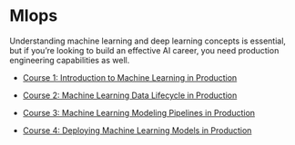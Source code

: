 # Mlops

Understanding machine learning and deep learning concepts is essential, but if you’re looking to build an effective AI career, you need production engineering capabilities as well. 

* [Course 1: Introduction to Machine Learning in Production](https://github.com/JoelsonPaixao/Machine-Learning-Engineering-for-Production-Specialization-Coursera/tree/main/Introduction%20to%20Machine%20Learning%20in%20Production)

* [Course 2: Machine Learning Data Lifecycle in Production](https://github.com/JoelsonPaixao/Machine-Learning-Engineering-for-Production-Specialization-Coursera/tree/main/Machine%20Learning%20Data%20Lifecycle%20in%20Production)

* [Course 3: Machine Learning Modeling Pipelines in Production](https://github.com/JoelsonPaixao/Machine-Learning-Engineering-for-Production-Specialization-Coursera/tree/main/Machine%20Learning%20Modeling%20Pipelines%20in%20Production)

* [Course 4: Deploying Machine Learning Models in Production](https://github.com/JoelsonPaixao/Machine-Learning-Engineering-for-Production-Specialization-Coursera/tree/main/Deploying%20Machine%20Learning%20Models%20in%20Production)






